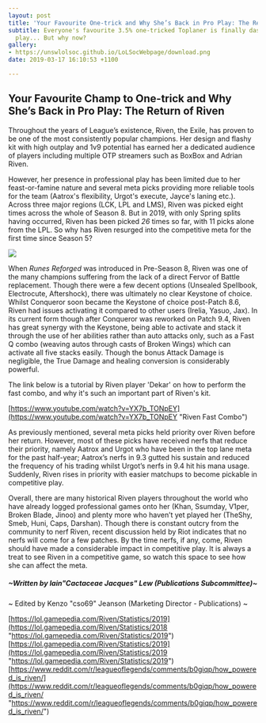 ```yaml
---
layout: post
title: 'Your Favourite One-trick and Why She’s Back in Pro Play: The Return of Riven'
subtitle: Everyone's favourite 3.5% one-tricked Toplaner is finally dashing into competitive
  play... But why now?
gallery:
- https://unswlolsoc.github.io/LoLSocWebpage/download.png
date: 2019-03-17 16:10:53 +1100

---
```

## **Your Favourite Champ to One-trick and Why She’s Back in Pro Play: The Return of Riven**

Throughout the years of League’s existence, Riven, the Exile, has proven to be one of the most consistently popular champions. Her design and flashy kit with high outplay and 1v9 potential has earned her a dedicated audience of players including multiple OTP streamers such as BoxBox and Adrian Riven.

However, her presence in professional play has been limited due to her feast-or-famine nature and several meta picks providing more reliable tools for the team (Aatrox's flexibility, Urgot's execute, Jayce's laning etc.). Across three major regions (LCK, LPL and LMS), Riven was picked eight times across the whole of Season 8. But in 2019, with only Spring splits having occurred, Riven has been picked _26_ times so far, with 11 picks alone from the LPL. So why has Riven resurged into the competitive meta for the first time since Season 5?

![](https://unswlolsoc.github.io/LoLSocWebpage/uploads/download.png)

When _Runes Reforged_ was introduced in Pre-Season 8, Riven was one of the many champions suffering from the lack of a direct Fervor of Battle replacement. Though there were a few decent options (Unsealed Spellbook, Electrocute, Aftershock), there was ultimately no clear Keystone of choice. Whilst Conqueror soon became the Keystone of choice post-Patch 8.6, Riven had issues activating it compared to other users (Irelia, Yasuo, Jax). In its current form though after Conqueror was reworked on Patch 9.4, Riven has great synergy with the Keystone, being able to activate and stack it through the use of her abilities rather than auto attacks only, such as a Fast Q combo (weaving autos through casts of Broken Wings) which can activate all five stacks easily. Though the bonus Attack Damage is negligible, the True Damage and healing conversion is considerably powerful.

The link below is a tutorial by Riven player 'Dekar' on how to perform the fast combo, and why it's such an important part of Riven's kit.

[https://www.youtube.com/watch?v=YX7b_TONpEY](https://www.youtube.com/watch?v=YX7b_TONpEY "Riven Fast Combo")

As previously mentioned, several meta picks held priority over Riven before her return. However, most of these picks have received nerfs that reduce their priority, namely Aatrox and Urgot who have been in the top lane meta for the past half-year; Aatrox’s nerfs in 9.3 gutted his sustain and reduced the frequency of his trading whilst Urgot’s nerfs in 9.4 hit his mana usage. Suddenly, Riven rises in priority with easier matchups to become pickable in competitive play.

Overall, there are many historical Riven players throughout the world who have already logged professional games onto her (Khan, Ssumday, V1per, Broken Blade, Jinoo) and plenty more who haven’t yet played her (TheShy, Smeb, Huni, Caps, Darshan). Though there is constant outcry from the community to nerf Riven, recent discussion held by Riot indicates that no nerfs will come for a few patches. By the time nerfs, if any, come, Riven should have made a considerable impact in competitive play. It is always a treat to see Riven in a competitive game, so watch this space to see how she can affect the meta.

##### \~Written by Iain"Cactaceae Jacques" Lew (Publications Subcommittee)\~

\~ Edited by Kenzo "cso69" Jeanson (Marketing Director - Publications) \~

[https://lol.gamepedia.com/Riven/Statistics/2019](https://lol.gamepedia.com/Riven/Statistics/2018 "https://lol.gamepedia.com/Riven/Statistics/2019")  
[https://lol.gamepedia.com/Riven/Statistics/2019](https://lol.gamepedia.com/Riven/Statistics/2019 "https://lol.gamepedia.com/Riven/Statistics/2019")  
[https://www.reddit.com/r/leagueoflegends/comments/b0giqp/how_powered_is_riven/](https://www.reddit.com/r/leagueoflegends/comments/b0giqp/how_powered_is_riven/ "https://www.reddit.com/r/leagueoflegends/comments/b0giqp/how_powered_is_riven/")